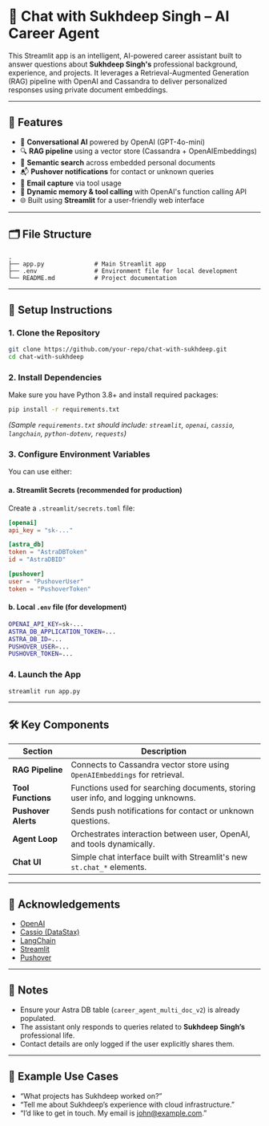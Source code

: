 # 💼 Chat with Sukhdeep Singh – AI Career Agent

This Streamlit app is an intelligent, AI-powered career assistant built to answer questions about **Sukhdeep Singh's** professional background, experience, and projects. It leverages a Retrieval-Augmented Generation (RAG) pipeline with OpenAI and Cassandra to deliver personalized responses using private document embeddings.

---

## 🧠 Features

- 🤖 **Conversational AI** powered by OpenAI (GPT-4o-mini)
- 🔍 **RAG pipeline** using a vector store (Cassandra + OpenAIEmbeddings)
- 📂 **Semantic search** across embedded personal documents
- 📬 **Pushover notifications** for contact or unknown queries
- 📧 **Email capture** via tool usage
- 🧠 **Dynamic memory & tool calling** with OpenAI's function calling API
- 🌐 Built using **Streamlit** for a user-friendly web interface

---

## 🗂️ File Structure

```
.
├── app.py              # Main Streamlit app
├── .env                # Environment file for local development
└── README.md           # Project documentation
```

---

## 🔧 Setup Instructions

### 1. Clone the Repository

```bash
git clone https://github.com/your-repo/chat-with-sukhdeep.git
cd chat-with-sukhdeep
```

### 2. Install Dependencies

Make sure you have Python 3.8+ and install required packages:

```bash
pip install -r requirements.txt
```

_(Sample `requirements.txt` should include: `streamlit`, `openai`, `cassio`, `langchain`, `python-dotenv`, `requests`)_

### 3. Configure Environment Variables

You can use either:

#### a. **Streamlit Secrets (recommended for production)**

Create a `.streamlit/secrets.toml` file:

```toml
[openai]
api_key = "sk-..."

[astra_db]
token = "AstraDBToken"
id = "AstraDBID"

[pushover]
user = "PushoverUser"
token = "PushoverToken"
```

#### b. **Local `.env` file (for development)**

```bash
OPENAI_API_KEY=sk-...
ASTRA_DB_APPLICATION_TOKEN=...
ASTRA_DB_ID=...
PUSHOVER_USER=...
PUSHOVER_TOKEN=...
```

### 4. Launch the App

```bash
streamlit run app.py
```

---

## 🛠️ Key Components

| Section                | Description                                                                 |
|------------------------|-----------------------------------------------------------------------------|
| **RAG Pipeline**       | Connects to Cassandra vector store using `OpenAIEmbeddings` for retrieval. |
| **Tool Functions**     | Functions used for searching documents, storing user info, and logging unknowns. |
| **Pushover Alerts**    | Sends push notifications for contact or unknown questions.                 |
| **Agent Loop**         | Orchestrates interaction between user, OpenAI, and tools dynamically.       |
| **Chat UI**            | Simple chat interface built with Streamlit's new `st.chat_*` elements.     |

---

## 🤝 Acknowledgements

- [OpenAI](https://openai.com/)
- [Cassio (DataStax)](https://docs.datastax.com/en/astra/)
- [LangChain](https://www.langchain.com/)
- [Streamlit](https://streamlit.io/)
- [Pushover](https://pushover.net/)

---

## 📌 Notes

- Ensure your Astra DB table (`career_agent_multi_doc_v2`) is already populated.
- The assistant only responds to queries related to **Sukhdeep Singh’s** professional life.
- Contact details are only logged if the user explicitly shares them.

---

## 📸 Example Use Cases

- “What projects has Sukhdeep worked on?”
- “Tell me about Sukhdeep’s experience with cloud infrastructure.”
- “I’d like to get in touch. My email is john@example.com.”
